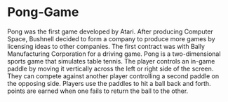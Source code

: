 # Pong-Game

Pong was the first game developed by Atari. After producing Computer Space, Bushnell decided to form a company to produce more games by licensing ideas to other companies. The first contract was with Bally Manufacturing Corporation for a driving game.
Pong is a two-dimensional sports game that simulates table tennis. The player controls an in-game paddle by moving it vertically across the left or right side of the screen. They can compete against another player controlling a second paddle on the opposing side. Players use the paddles to hit a ball back and forth. points are earned when one fails to return the ball to the other.
